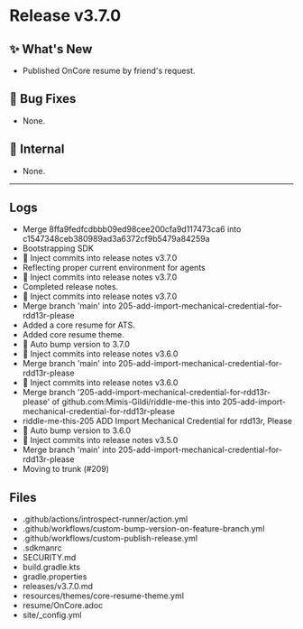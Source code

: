 # Release v3.7.0

## ✨ What's New

- Published OnCore resume by friend's request.

## 🐛 Bug Fixes

- None.

## 🔬 Internal

- None.

---

## Logs

- Merge 8ffa9fedfcdbbb09ed98cee200cfa9d117473ca6 into c1547348ceb380989ad3a6372cf9b5479a84259a
- Bootstrapping SDK
- 📝 Inject commits into release notes v3.7.0
- Reflecting proper current environment for agents
- 📝 Inject commits into release notes v3.7.0
- Completed release notes.
- 📝 Inject commits into release notes v3.7.0
- Merge branch 'main' into 205-add-import-mechanical-credential-for-rdd13r-please
- Added a core resume for ATS.
- Added core resume theme.
- 🔼 Auto bump version to 3.7.0
- 📝 Inject commits into release notes v3.6.0
- Merge branch 'main' into 205-add-import-mechanical-credential-for-rdd13r-please
- 📝 Inject commits into release notes v3.6.0
- Merge branch '205-add-import-mechanical-credential-for-rdd13r-please' of github.com:Mimis-Gildi/riddle-me-this into 205-add-import-mechanical-credential-for-rdd13r-please
- riddle-me-this-205 ADD Import Mechanical Credential for rdd13r, Please
- 🔼 Auto bump version to 3.6.0
- 📝 Inject commits into release notes v3.5.0
- Merge branch 'main' into 205-add-import-mechanical-credential-for-rdd13r-please
- Moving to trunk (#209)


## Files

- .github/actions/introspect-runner/action.yml
- .github/workflows/custom-bump-version-on-feature-branch.yml
- .github/workflows/custom-publish-release.yml
- .sdkmanrc
- SECURITY.md
- build.gradle.kts
- gradle.properties
- releases/v3.7.0.md
- resources/themes/core-resume-theme.yml
- resume/OnCore.adoc
- site/_config.yml

